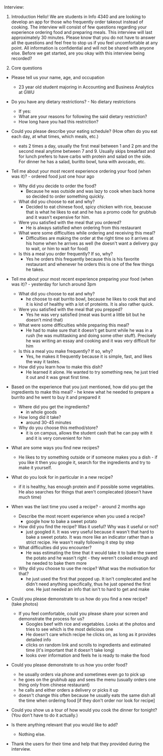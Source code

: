 Interview: 
1. Introduction
Hello! We are students in Info 4340 and are looking to develop an app for those who frequently order takeout instead of cooking. The interview will consist of few questions regarding your experience ordering food and preparing meals. This interview will last approximately 30 minutes. Please know that you do not have to answer all the questions and feel free to stop us if you feel uncomfortable at any point. All information is confidential and will not be shared with anyone else. Before we get started, are you okay with this interview being recorded? 

2. Core questions
- Please tell us your name, age, and occupation
    - 23 year old student majoring in Accounting and Business Analytics at GWU
- Do you have any dietary restrictions? - No dietary restrictions
    - If yes: 
    - What are your reasons for following the said dietary restriction?
    - How long have you had this restriction?
- Could you please describe your eating schedule? (How often do you eat each day, at what times, which meals, etc.)
    - eats 2 times a day, usually the first meal between 1 and 2 pm and the second meal anytime between 7 and 9. Usually skips breakfast and for lunch prefers to have carbs with protein and salad on the side. For dinner he has a salad, buritto bowl, tuna with avocado, etc. 

- Tell me about your most recent experience ordering your food (when was it)? - ordered food just one hour ago
    - Why did you decide to order the food?
        - Because he was outside and was lazy to cook when back home so decided to order something quickly. 
    - What did you choose to eat and why? 
        - Decided to eat chinese food, spicy chicken with rice, beacuse that is what he likes to eat and he has a promo code for grubhub and it wasn't expensive for him. 
    - Were you satisfied with the meal that you ordered?
        - He is always satisfied when ordering from this restaurant
    - What were some difficulties while ordering and receiving this meal?
        - Difficulties are making the order at the right time so it arrives at his home when he arrives as well (he doesn't want a delivery guy to wait, or him to wait for food)
    - Is this a meal you order frequently? If so, why?
        - Yes he orders this frequently because this is his favorite restaurant and whenever he orders this is one of the few things he takes. 

- Tell me about your most recent experience preparing your food (when was it)? - yesterday for lunch around 3pm
    - What did you choose to eat and why?
        - he choose to eat burrito bowl, because he likes to cook that and it is kind of healthy with a lot of proteints. It is also rather quick. 
    - Were you satisfied with the meal that you prepped?
        - Yes he was very satisfied (meat was burnt a little bit but he doesn't mind that)
    - What were some difficulties while preparing this meal?
        - He had to make sure that it doesn't get burnt while he was in a rush (he was multitasking and doing some other stuff). Precisely he was writing an essay and cooking and it was very difficult for him
    - Is this a meal you make frequently? If so, why?
        - Yes, he makes it frequently because it is simple, fast, and likes the way it tastes.
    - How did you learn how to make this dish?
        - He learned it alone. He wanted to try something new, he just tried it out and it was great first time. 

- Based on the experience that you just mentioned, how did you get the ingredients to make this meal? - he knew what he needed to prepare a burrito and he went to buy it and prepared it
    - Where did you get the ingredients? 
        - in whole goods
    - How long did it take? 
        - around 30-45 minutes
    - Why do you choose this method/store?
        - it is on campus, allows the student cash that he can pay with it and it is very convenient for him 

- What are some ways you find new recipes?
    - He likes to try something outside or if someone makes you a dish - if you like it then you google it, search for the ingredients and try to make it yourself. 
- What do you look for in particular in a new recipe?
    - if it is healthy, has enough protein and if possible some vegetables. He also searches for things that aren't complecated (doesn't have much time)
- When was the last time you used a recipe? - around 2 months ago
    - Describe the most recent experience when you used a recipe? 
        - google how to bake a sweet potato
    - How did you find the recipe? Was it useful? Why was it useful or not? 
        - just googled it. It was very useful because it wasn't that hard to bake a sweet potato. It was more like an indicator rather than a strict recipe. He wasn't really following it step by step
    - What difficulties did you encounter?
        - He was estimating the time that it would take it to bake the sweet the potato and he wasn't right - they weren't cooked enough and he needed to bake them more
    - Why did you choose to use the recipe? What was the motivation for that?
        - he just used the first that popped up. It isn't complecated and he didn't need anything specifically, thus he just opened the first one. He just needed an info that isn't to hard to get and make

- Could you please demonstrate to us how do you find a new recipe? (take photos)
    - If you feel comfortable, could you please share your screen and demonstrate the process for us?
        - Googles beef with rice and vegetables. Looks at the photos and tries to see which is the most delicious one
        - He doesn't care which recipe he clicks on, as long as it provides detailed info
        - clicks on random link and scrolls to ingredients and estimated time (it's important that it doesn't take long)
        - looks over information and feels he is ready to make the food
- Could you please demonstrate to us how you order food? 
    - he usually orders via phone and sometimes even go to pick up
    - he goes on the grubhub app and sees the menu (usually orders one thing only from chinese restaurant)
    - he calls and either orders a delivery or picks it up
    - doesn't change this often because he usually eats the same dish all the time when ordering food
[if they don't order nor look for recipe]
- Could you show us a tour of how would you cook the dinner for tonight? (You don't have to do it actually.)

- Is there anything relevant that you would like to add?  
    - Nothing else. 
- Thank the users for their time and help that they provided during the interview. 